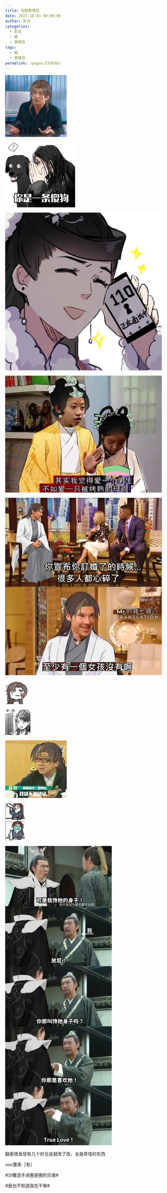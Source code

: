 ```yaml
---
title: 宝剧表情包
date: 2021-10-03 00:00:00
author: 影炎
categories: 
  - 影炎
  - 画
  - 表情包
tags: 
  - 画
  - 表情包
permalink: /pages/53d548/
---
```


![2021.10.3.0](/img/yingyan/2021.10.3.0.jpg)

![2021.10.3.1](/img/yingyan/2021.10.3.1.jpg)

![2021.10.3.2](/img/yingyan/2021.10.3.2.jpg)

![2021.10.3.3](/img/yingyan/2021.10.3.3.jpg)

![2021.10.3.4](/img/yingyan/2021.10.3.4.jpg)

![2021.10.3.5](/img/yingyan/2021.10.3.5.png)

![2021.10.3.6](/img/yingyan/2021.10.3.6.jpg)

![2021.10.3.7](/img/yingyan/2021.10.3.7.jpg)

![2021.10.3.8](/img/yingyan/2021.10.3.8.jpg)

![2021.10.3.9](/img/yingyan/2021.10.3.9.jpg)

翻表情发现有几个好合适就改了改，全是奇怪的东西

ooc要素［有］

#沙雕选手进圈是圈的灾难#

#我也不知道我在干嘛#
